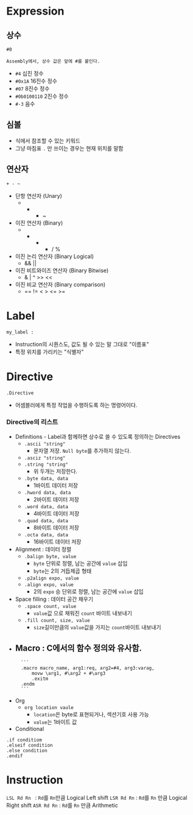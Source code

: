 # Expression
## 상수
```
#0

Assembly에서, 상수 값은 앞에 #를 붙인다.
```
- `#4` 십진 정수
- `#0x1A` 16진수 정수
- `#07` 8진수 정수
- `#0b0100110` 2진수 정수
- `#-3` 음수

## 심볼
- 식에서 참조할 수 있는 키워드
- 그냥 마침표 `.` 만 쓰이는 경우는 현재 위치를 말함

## 연산자
```
+ - ~ 
```
- 단항 연산자 (Unary)
	- + - ~
- 이진 연산자 (Binary)
	- + - * / %
- 이진 논리 연산자 (Binary Logical)
	- && ||
- 이진 비트와이즈 연산자 (Binary Bitwise)
	- & | ^ >> <<
- 이진 비교 연산자 (Binary comparison)
	- == != < > <= >=

# Label
```
my_label :
```
- Instruction의 시퀀스도, 값도 될 수 있는 말 그대로 "이름표" 
- 특정 위치를 가리키는 "식별자"
# Directive
```
.Directive
```
- 어셈블러에게 특정 작업을 수행하도록 하는 명령어이다. 
### Directive의 리스트
- Definitions - Label과 함께하면 상수로 쓸 수 있도록 정의하는 Directives
	- `.ascii "string"`
		- 문자열 저장. `Null byte`를 추가하지 않는다.
	- `.asciz "string"`
	- `.string "string"`
		- 위 두개는 저장한다.
	- `.byte data, data`
		- 1바이트 데이터 저장
	- `.hword data, data`
		- 2바이트 데이터 저장
	- `.word data, data`
		- 4바이트 데이터 저장
	- `.quad data, data`
		- 8바이트 데이터 저장
	- `.octa data, data`
		- 16바이트 데이터 저장
- Alignment : 데이터 정렬
	- `.balign byte, value`
		- `byte` 단위로 정렬, 남는 공간에 `value` 삽입
		- `byte`는 2의 거듭제곱 형태
	- `.p2align expo, value`
	- `.align expo, value`
		- 2의 `expo` 승 단위로 정렬, 남는 공간에 `value` 삽입
- Space filling : 데이터 공간 채우기
	- `.space count, value`
		- `value`값 으로 채워진 `count` 바이트 내보내기
	- `.fill count, size, value`
		- `size`길이만큼의 `value`값을 가지는 `count`바이트 내보내기
- Macro : C에서의 함수 정의와 유사함.
	- 
		```
		.macro macro_name, arg1:req, arg2=#4, arg3:varag,
			movw \arg1, #\arg2 + #\arg3
			.exitm
		.endm
		```
- Org
	- `org location vaule`
		- `location`은 byte로 표현되거나, 섹션기호 사용 가능
		- `value`는 1바이트 값
- Conditional
```
.if conditiom
.elseif condition
.else condition
.endif
```

# Instruction
`LSL Rd Rn ` : `Rd`를 `Rn`만큼 Logical Left shift
`LSR Rd Rn` : `Rd`를 `Rn` 만큼 Logical Right shift
`ASR Rd Rn` : `Rd`를 `Rn` 만큼 Arithmetic 